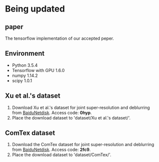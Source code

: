 # Being updated

## paper
The tensorflow implementation of our accepted peper.

## Environment
* Python 3.5.4
* Tensorflow with GPU 1.6.0
* numpy 1.14.2
* scipy 1.0.1

## Xu et al.'s dataset
1. Download Xu et al.'s dataset for joint super-resolution and deblurring from [BaiduNetdisk](https://pan.baidu.com/s/1nQnMghwndPTJgi6W8wNu6g). Access code: **0hyp**.
2. Place the download dataset to 'dataset/Xu et al.'s dataset/'.

## ComTex dataset
1. Download the ComTex dataset for joint super-resolution and deblurring from [BaiduNetdisk](https://pan.baidu.com/s/1nBFmcuRhd9RpXkQbb2-IHA). Access code: **2fc9**.
2. Place the download dataset to 'dataset/ComTex/'.